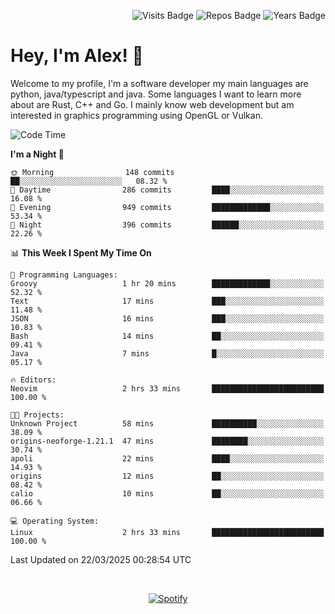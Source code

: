 <p align="right">
  <img src="https://badges.pufler.dev/visits/Alextibtab/Alextibtab" alt="Visits Badge">
  <img src="https://badges.pufler.dev/repos/Alextibtab/" alt="Repos Badge">
  <img src="https://badges.pufler.dev/years/Alextibtab/" alt="Years Badge">
</p>

<h1 align="left">Hey, I'm Alex! 💽 </h1>

Welcome to my profile, I'm a software developer my main languages are python, java/typescript and java. Some languages I want to learn more about are Rust, C++ and Go. I mainly know web development but am interested in graphics programming using OpenGL or Vulkan.

<!--START_SECTION:waka-->
![Code Time](http://img.shields.io/badge/Code%20Time-138%20hrs%205%20mins-blue)

**I'm a Night 🦉** 

```text
🌞 Morning                148 commits         ██░░░░░░░░░░░░░░░░░░░░░░░   08.32 % 
🌆 Daytime                286 commits         ████░░░░░░░░░░░░░░░░░░░░░   16.08 % 
🌃 Evening                949 commits         █████████████░░░░░░░░░░░░   53.34 % 
🌙 Night                  396 commits         ██████░░░░░░░░░░░░░░░░░░░   22.26 % 
```


📊 **This Week I Spent My Time On** 

```text
💬 Programming Languages: 
Groovy                   1 hr 20 mins        █████████████░░░░░░░░░░░░   52.32 % 
Text                     17 mins             ███░░░░░░░░░░░░░░░░░░░░░░   11.48 % 
JSON                     16 mins             ███░░░░░░░░░░░░░░░░░░░░░░   10.83 % 
Bash                     14 mins             ██░░░░░░░░░░░░░░░░░░░░░░░   09.41 % 
Java                     7 mins              █░░░░░░░░░░░░░░░░░░░░░░░░   05.17 % 

🔥 Editors: 
Neovim                   2 hrs 33 mins       █████████████████████████   100.00 % 

🐱‍💻 Projects: 
Unknown Project          58 mins             ██████████░░░░░░░░░░░░░░░   38.09 % 
origins-neoforge-1.21.1  47 mins             ████████░░░░░░░░░░░░░░░░░   30.74 % 
apoli                    22 mins             ████░░░░░░░░░░░░░░░░░░░░░   14.93 % 
origins                  12 mins             ██░░░░░░░░░░░░░░░░░░░░░░░   08.42 % 
calio                    10 mins             ██░░░░░░░░░░░░░░░░░░░░░░░   06.66 % 

💻 Operating System: 
Linux                    2 hrs 33 mins       █████████████████████████   100.00 % 
```


 Last Updated on 22/03/2025 00:28:54 UTC
<!--END_SECTION:waka-->
&nbsp;<div align="center">
  [![Spotify](https://spotify-now-playing-wine-six.vercel.app/api/spotify?border_color=ffffff)](https://open.spotify.com/user/pmo1v2ejnt42kgp5jar5drtag)
</div>

